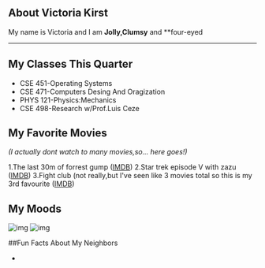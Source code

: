 ## About Victoria Kirst
My name is Victoria and I am **Jolly,Clumsy** and **four-eyed

---

## My Classes This Quarter
- CSE 451-Operating Systems
- CSE 471-Computers Desing And Oragization
- PHYS 121-Physics:Mechanics
- CSE 498-Research w/Prof.Luis Ceze

## My Favorite Movies
*(I actually dont watch to many movies,so... here goes!)*

1.The last 30m of forrest gump ([IMDB](https://www.google.com))
2.Star trek episode V with zazu ([IMDB](https://www.google.com))
3.Fight club (not really,but I've seen like 3 movies total so this is my 3rd favourite ([IMDB](https://www.google.com))

## My Moods
![img](https://www.webstepbook.com/supplements/labsection/lab1-aboutme/solution/images/happy.jpg)
![img](https://www.webstepbook.com/supplements/labsection/lab1-aboutme/solution/images/sad.jpg)

##Fun Facts About My Neighbors

-
